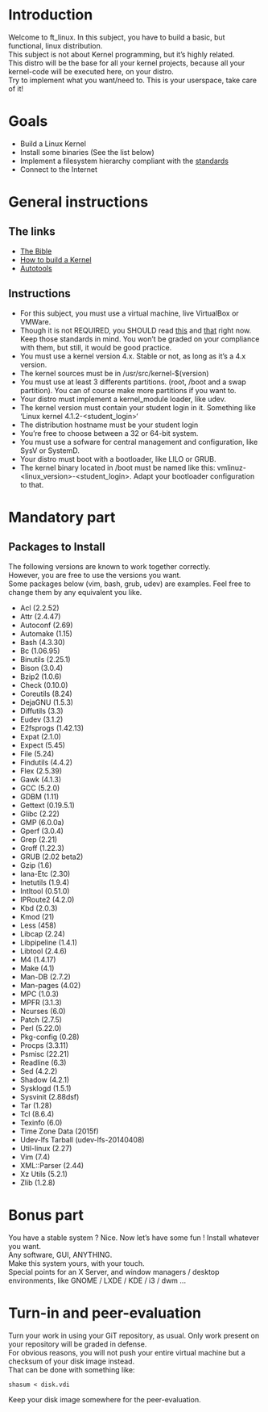 # Introduction

Welcome to ft_linux. In this subject, you have to build a basic, but functional, linux
distribution. \
This subject is not about Kernel programming, but it’s highly related. \
This distro will be the base for all your kernel projects, because all your kernel-code will
be executed here, on your distro. \
Try to implement what you want/need to. This is your userspace, take care of it!

# Goals

- Build a Linux Kernel
- Install some binaries (See the list below)
- Implement a filesystem hierarchy compliant with the [standards](http://refspecs.linuxfoundation.org/FHS_3.0/fhs/index.html)
- Connect to the Internet

# General instructions

## The links

- [The Bible](http://www.linuxfromscratch.org/lfs/view/stable/index.html)
- [How to build a Kernel](https://old-en.opensuse.org/Configure,_Build_and_Install_a_Custom_Linux_Kernel)
- [Autotools](https://www.gnu.org/software/automake/manual/html_node/index.html#SEC_Contents)

## Instructions

- For this subject, you must use a virtual machine, live VirtualBox or VMWare.
- Though it is not REQUIRED, you SHOULD read [this](https://pubs.opengroup.org/onlinepubs/9699919799/) and [that](http://refspecs.linuxfoundation.org/lsb.shtml) right now. Keep
  those standards in mind. You won’t be graded on your compliance with them, but
  still, it would be good practice.
- You must use a kernel version 4.x. Stable or not, as long as it’s a 4.x version.
- The kernel sources must be in /usr/src/kernel-\$(version)
- You must use at least 3 differents partitions. (root, /boot and a swap partition).
  You can of course make more partitions if you want to.
- Your distro must implement a kernel_module loader, like udev.
- The kernel version must contain your student login in it. Something like ‘Linux
  kernel 4.1.2-<student_login>‘
- The distribution hostname must be your student login
- You’re free to choose between a 32 or 64-bit system.
- You must use a sofware for central management and configuration, like SysV or
  SystemD.
- Your distro must boot with a bootloader, like LILO or GRUB.
- The kernel binary located in /boot must be named like this:
  vmlinuz-<linux_version>-<student_login>. Adapt your bootloader configuration
  to that.

# Mandatory part

## Packages to Install

The following versions are known to work together correctly. \
However, you are free to use the versions you want. \
Some packages below (vim, bash, grub, udev) are examples. Feel free to change them by any equivalent you like.

- Acl (2.2.52)
- Attr (2.4.47)
- Autoconf (2.69)
- Automake (1.15)
- Bash (4.3.30)
- Bc (1.06.95)
- Binutils (2.25.1)
- Bison (3.0.4)
- Bzip2 (1.0.6)
- Check (0.10.0)
- Coreutils (8.24)
- DejaGNU (1.5.3)
- Diffutils (3.3)
- Eudev (3.1.2)
- E2fsprogs (1.42.13)
- Expat (2.1.0)
- Expect (5.45)
- File (5.24)
- Findutils (4.4.2)
- Flex (2.5.39)
- Gawk (4.1.3)
- GCC (5.2.0)
- GDBM (1.11)
- Gettext (0.19.5.1)
- Glibc (2.22)
- GMP (6.0.0a)
- Gperf (3.0.4)
- Grep (2.21)
- Groff (1.22.3)
- GRUB (2.02 beta2)
- Gzip (1.6)
- Iana-Etc (2.30)
- Inetutils (1.9.4)
- Intltool (0.51.0)
- IPRoute2 (4.2.0)
- Kbd (2.0.3)
- Kmod (21)
- Less (458)
- Libcap (2.24)
- Libpipeline (1.4.1)
- Libtool (2.4.6)
- M4 (1.4.17)
- Make (4.1)
- Man-DB (2.7.2)
- Man-pages (4.02)
- MPC (1.0.3)
- MPFR (3.1.3)
- Ncurses (6.0)
- Patch (2.7.5)
- Perl (5.22.0)
- Pkg-config (0.28)
- Procps (3.3.11)
- Psmisc (22.21)
- Readline (6.3)
- Sed (4.2.2)
- Shadow (4.2.1)
- Sysklogd (1.5.1)
- Sysvinit (2.88dsf)
- Tar (1.28)
- Tcl (8.6.4)
- Texinfo (6.0)
- Time Zone Data (2015f)
- Udev-lfs Tarball (udev-lfs-20140408)
- Util-linux (2.27)
- Vim (7.4)
- XML::Parser (2.44)
- Xz Utils (5.2.1)
- Zlib (1.2.8)

# Bonus part

You have a stable system ? Nice. Now let’s have some fun ! Install whatever you want. \
Any software, GUI, ANYTHING. \
Make this system yours, with your touch. \
Special points for an X Server, and window managers / desktop environments, like GNOME / LXDE / KDE / i3 / dwm ...

# Turn-in and peer-evaluation

Turn your work in using your GiT repository, as usual. Only work present on your repository will be graded in defense. \
For obvious reasons, you will not push your entire virtual machine but a checksum of your disk image instead. \
That can be done with something like:

```
shasum < disk.vdi
```

Keep your disk image somewhere for the peer-evaluation.
